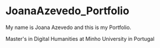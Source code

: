 # JoanaAzevedo_Portfolio

My name is Joana Azevedo and this is my Portfolio.

Master's in Digital Humanities at Minho University in Portugal 

